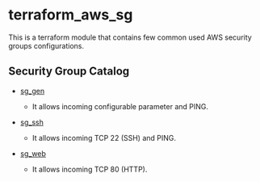 terraform_aws_sg
======================

This is a terraform module that contains few common used AWS security groups configurations.


Security Group Catalog
----------------------

- [sg_gen](https://github.com/stack42/terraform_aws_sg/tree/master/sg_gen)
    - It allows incoming configurable parameter and PING.

- [sg_ssh](https://github.com/stack42/terraform_aws_sg/tree/master/sg_ssh)
    - It allows incoming TCP 22 (SSH) and PING.


- [sg_web](https://github.com/stack42/terraform_aws_sg/tree/master/sg_web)
     - It allows incoming TCP 80 (HTTP).
